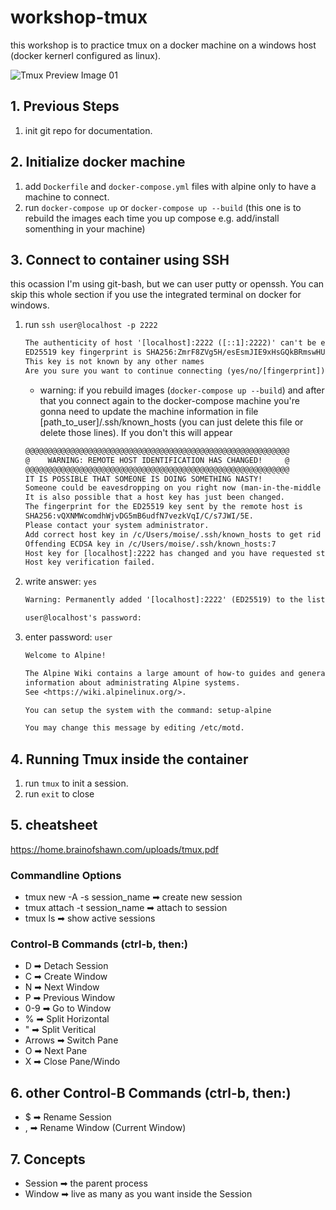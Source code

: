 # workshop-tmux

this workshop is to practice tmux on a docker machine on a windows host (docker kernerl configured as linux).

![Tmux Preview Image 01](<https://github.com/moisesJurad0/repository/raw/branch/images/Captura de pantalla 2023-07-05 234909.png>)

## 1. Previous Steps

1. init git repo for documentation.

## 2. Initialize docker machine

1. add `Dockerfile` and `docker-compose.yml` files with alpine only to have a machine to connect.
1. run `docker-compose up` or `docker-compose up --build` (this one is to rebuild the images each time you up compose e.g. add/install somenthing in your machine)

## 3. Connect to container using SSH

this ocassion I'm using git-bash, but we can user putty or openssh.
You can skip this whole section if you use the integrated terminal on docker for windows.

1. run `ssh user@localhost -p 2222`

    ```txt
    The authenticity of host '[localhost]:2222 ([::1]:2222)' can't be established.
    ED25519 key fingerprint is SHA256:ZmrF8ZVg5H/esEsmJIE9xHsGQkBRmswHUXzTTqp9BBU.
    This key is not known by any other names
    Are you sure you want to continue connecting (yes/no/[fingerprint])?
    ```

    - warning: if you rebuild images (`docker-compose up --build`) and after that you connect again to the docker-compose machine you're gonna need to update the machine information in file [path_to_user]/.ssh/known_hosts (you can just delete this file or delete those lines). If you don't this will appear

    ```txt
    @@@@@@@@@@@@@@@@@@@@@@@@@@@@@@@@@@@@@@@@@@@@@@@@@@@@@@@@@@@
    @    WARNING: REMOTE HOST IDENTIFICATION HAS CHANGED!     @
    @@@@@@@@@@@@@@@@@@@@@@@@@@@@@@@@@@@@@@@@@@@@@@@@@@@@@@@@@@@
    IT IS POSSIBLE THAT SOMEONE IS DOING SOMETHING NASTY!
    Someone could be eavesdropping on you right now (man-in-the-middle attack)!
    It is also possible that a host key has just been changed.
    The fingerprint for the ED25519 key sent by the remote host is
    SHA256:vQXNMWcomdhWjvDG5mB6udfN7vezkVqI/C/s7JWI/5E.
    Please contact your system administrator.
    Add correct host key in /c/Users/moise/.ssh/known_hosts to get rid of this message.
    Offending ECDSA key in /c/Users/moise/.ssh/known_hosts:7
    Host key for [localhost]:2222 has changed and you have requested strict checking.
    Host key verification failed.
    ```

1. write answer: `yes`

    ```txt
    Warning: Permanently added '[localhost]:2222' (ED25519) to the list of known hosts.

    user@localhost's password:
    ```

1. enter password:  `user`

    ```txt
    Welcome to Alpine!

    The Alpine Wiki contains a large amount of how-to guides and general
    information about administrating Alpine systems.
    See <https://wiki.alpinelinux.org/>.

    You can setup the system with the command: setup-alpine

    You may change this message by editing /etc/motd.
    ```

## 4. Running Tmux inside the container

1. run `tmux` to init a session.
1. run `exit` to close

## 5. cheatsheet

<https://home.brainofshawn.com/uploads/tmux.pdf>

### Commandline Options

- tmux new -A -s session_name ➡ create new session
- tmux attach -t session_name ➡ attach to session
- tmux ls ➡ show active sessions

### Control-B Commands (ctrl-b, then:)

- D ➡ Detach Session
- C ➡ Create Window
- N ➡ Next Window
- P ➡ Previous Window
- 0-9 ➡ Go to Window
- % ➡ Split Horizontal
- " ➡ Split Veritical
- Arrows ➡ Switch Pane
- O ➡ Next Pane
- X ➡ Close Pane/Windo

## 6. other Control-B Commands (ctrl-b, then:)

- $ ➡ Rename Session
- , ➡ Rename Window (Current Window)

## 7. Concepts

- Session ➡ the parent process
- Window ➡ live as many as you want inside the Session
